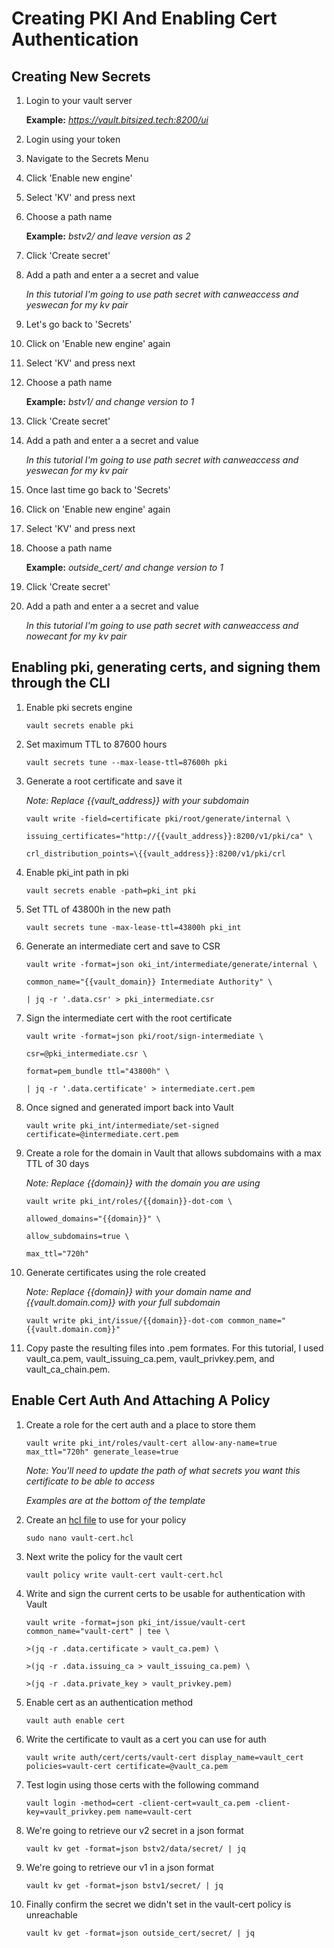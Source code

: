 # Creating PKI And Enabling Cert Authentication

## Creating New Secrets

1. Login to your vault server 

	**Example:** _https://vault.bitsized.tech:8200/ui_

2. Login using your token

3. Navigate to the Secrets Menu

4. Click 'Enable new engine'

5. Select 'KV' and press next

6. Choose a path name 

	**Example:** _bstv2/ and leave version as 2_

7. Click 'Create secret'

8. Add a path and enter a a secret and value

	_In this tutorial I'm going to use path secret with canweaccess and yeswecan for my kv pair_

9. Let's go back to 'Secrets'

10. Click on 'Enable new engine' again

11. Select 'KV' and press next

12. Choose a path name 

	**Example:** _bstv1/ and change version to 1_

13. Click 'Create secret'

14. Add a path and enter a a secret and value

	_In this tutorial I'm going to use path secret with canweaccess and yeswecan for my kv pair_

15. Once last time go back to 'Secrets'

16. Click on 'Enable new engine' again

17. Select 'KV' and press next

12. Choose a path name 

	**Example:** _outside_cert/ and change version to 1_

13. Click 'Create secret'

14. Add a path and enter a a secret and value

	_In this tutorial I'm going to use path secret with canweaccess and nowecant for my kv pair_

## Enabling pki, generating certs, and signing them through the CLI

1. Enable pki secrets engine

	`vault secrets enable pki`

2. Set maximum TTL to 87600 hours

	`vault secrets tune --max-lease-ttl=87600h pki`

3. Generate a root certificate and save it

	_Note: Replace {{vault_address}} with your subdomain_

	`vault write -field=certificate pki/root/generate/internal \`

	`issuing_certificates="http://{{vault_address}}:8200/v1/pki/ca" \`

	`crl_distribution_points=\{{vault_address}}:8200/v1/pki/crl`

4. Enable pki_int path in pki

	`vault secrets enable -path=pki_int pki`

5. Set TTL of 43800h in the new path

	`vault secrets tune -max-lease-ttl=43800h pki_int`

6. Generate an intermediate cert and save to CSR

	`vault write -format=json oki_int/intermediate/generate/internal \`

	`common_name="{{vault_domain}} Intermediate Authority" \`

	`| jq -r '.data.csr' > pki_intermediate.csr `

7. Sign the intermediate cert with the root certificate

	`vault write -format=json pki/root/sign-intermediate \`

	`csr=@pki_intermediate.csr \`

	`format=pem_bundle ttl="43800h" \`

	`| jq -r '.data.certificate' > intermediate.cert.pem`

8. Once signed and generated import back into Vault

	`vault write pki_int/intermediate/set-signed certificate=@intermediate.cert.pem`

9. Create a role for the domain in Vault that allows subdomains with a max TTL of 30 days

	_Note: Replace {{domain}} with the domain you are using_

	`vault write pki_int/roles/{{domain}}-dot-com \`

	`allowed_domains="{{domain}}" \`

	`allow_subdomains=true \`

	`max_ttl="720h"`

10. Generate certificates using the role created

	_Note: Replace {{domain}} with your domain name and {{vault.domain.com}} with your full subdomain_

	`vault write pki_int/issue/{{domain}}-dot-com common_name="{{vault.domain.com}}"`

11. Copy paste the resulting files into .pem formates. For this tutorial, I used vault_ca.pem, vault_issuing_ca.pem, vault_privkey.pem, and vault_ca_chain.pem.

## Enable Cert Auth And Attaching A Policy

1. Create a role for the cert auth and a place to store them

	`vault write pki_int/roles/vault-cert allow-any-name=true max_ttl="720h" generate_lease=true`

	_Note: You'll need to update the path of what secrets you want this certificate to be able to access_

	_Examples are at the bottom of the template_

2. Create an [hcl file](template/vault-cert.hcl) to use for your policy

	`sudo nano vault-cert.hcl`

3. Next write the policy for the vault cert

	`vault policy write vault-cert vault-cert.hcl`

4. Write and sign the current certs to be usable for authentication with Vault

	`vault write -format=json pki_int/issue/vault-cert common_name="vault-cert" | tee \`

	`>(jq -r .data.certificate > vault_ca.pem) \`

	`>(jq -r .data.issuing_ca > vault_issuing_ca.pem) \`

	`>(jq -r .data.private_key > vault_privkey.pem)`

5. Enable cert as an authentication method

	`vault auth enable cert`

6. Write the certificate to vault as a cert you can use for auth

	`vault write auth/cert/certs/vault-cert display_name=vault_cert policies=vault-cert certificate=@vault_ca.pem`

7. Test login using those certs with the following command

	`vault login -method=cert -client-cert=vault_ca.pem -client-key=vault_privkey.pem name=vault-cert`

8. We're going to retrieve our v2 secret in a json format

	`vault kv get -format=json bstv2/data/secret/ | jq`

10. We're going to retrieve our v1 in a json format

	`vault kv get -format=json bstv1/secret/ | jq`

11. Finally confirm the secret we didn't set in the vault-cert policy is unreachable

	`vault kv get -format=json outside_cert/secret/ | jq`